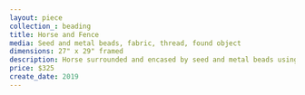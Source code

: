 ```yaml
---
layout: piece
collection_: beading
title: Horse and Fence
media: Seed and metal beads, fabric, thread, found object
dimensions: 27" x 29" framed
description: Horse surrounded and encased by seed and metal beads using peyote stitch on quilted fabric in matted glassed maple frame 2 inches in depth.
price: $325
create_date: 2019
---
```


